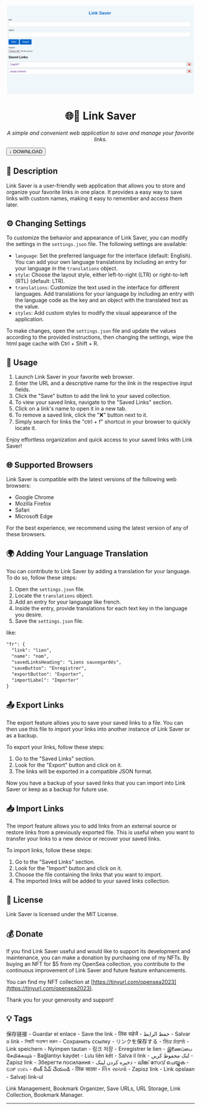 <div align="center">
  <img src="demo.png" alt="Link Saver Demo" width="500">
</div>

<h1 align="center">🌐🔗
 Link Saver</h1>

<p align="center">
  <em>A simple and convenient web application to save and manage your favorite links.</em>
</p>

<a href="https://github.com/khzg/LinkSaver/archive/refs/tags/1.0.zip" download>
  <button>↓ DOWNLOAD</button>
</a>

## 📖 Description

Link Saver is a user-friendly web application that allows you to store and organize your favorite links in one place. It provides a easy way to save links with custom names, making it easy to remember and access them later.

## ⚙️ Changing Settings

To customize the behavior and appearance of Link Saver, you can modify the settings in the `settings.json` file. The following settings are available:

- `language`: Set the preferred language for the interface (default: English). You can add your own language translations by including an entry for your language in the `translations` object.
- `style`: Choose the layout style, either left-to-right (LTR) or right-to-left (RTL) (default: LTR).
- `translations`: Customize the text used in the interface for different languages. Add translations for your language by including an entry with the language code as the key and an object with the translated text as the value.
- `styles`: Add custom styles to modify the visual appearance of the application.

To make changes, open the `settings.json` file and update the values according to the provided instructions, then changing the settings, wipe the html page cache with Ctrl + Shift + R.

## 🚀 Usage

1. Launch Link Saver in your favorite web browser.
2. Enter the URL and a descriptive name for the link in the respective input fields.
3. Click the "Save" button to add the link to your saved collection.
4. To view your saved links, navigate to the "Saved Links" section.
5. Click on a link's name to open it in a new tab.
6. To remove a saved link, click the "❌" button next to it.
7. Simply search for links the "ctrl + f" shortcut in your browser to quickly locate it.

Enjoy effortless organization and quick access to your saved links with Link Saver!

## 🌐 Supported Browsers

Link Saver is compatible with the latest versions of the following web browsers:

- Google Chrome
- Mozilla Firefox
- Safari
- Microsoft Edge

For the best experience, we recommend using the latest version of any of these browsers.

## 🌍 Adding Your Language Translation

You can contribute to Link Saver by adding a translation for your language. To do so, follow these steps:

1. Open the `settings.json` file.
2. Locate the `translations` object.
3. Add an entry for your language like french.
4. Inside the entry, provide translations for each text key in the language you desire.
5. Save the `settings.json` file.

like: 
```
"fr": {
  "link": "lien",
  "name": "nom",
  "savedLinksHeading": "Liens sauvegardés",
  "saveButton": "Enregistrer",
  "exportButton": "Exporter",
  "importLabel": "Importer"
}
```

## 📤 Export Links

The export feature allows you to save your saved links to a file. You can then use this file to import your links into another instance of Link Saver or as a backup.

To export your links, follow these steps:

1. Go to the "Saved Links" section.
2. Look for the "Export" button and click on it.
3. The links will be exported in a compatible JSON format. 

Now you have a backup of your saved links that you can import into Link Saver or keep as a backup for future use.


## 📥 Import Links

The import feature allows you to add links from an external source or restore links from a previously exported file. This is useful when you want to transfer your links to a new device or recover your saved links.

To import links, follow these steps:

1. Go to the "Saved Links" section.
2. Look for the "Import" button and click on it.
3. Choose the file containing the links that you want to import.
4. The imported links will be added to your saved links collection.

## 📄 License

Link Saver is licensed under the MIT License.

## 💰 Donate

If you find Link Saver useful and would like to support its development and maintenance, you can make a donation by purchasing one of my NFTs. By buying an NFT for $5 from my OpenSea collection, you contribute to the continuous improvement of Link Saver and future feature enhancements.

You can find my NFT collection at [https://tinyurl.com/opensea2023](https://tinyurl.com/opensea2023). 

Thank you for your generosity and support!

## 💡 Tags

保存链接 - Guardar el enlace - Save the link - लिंक सहेजें - حفظ الرابط - Salvar o link - লিঙ্কটি সংরক্ষণ করুন - Сохранить ссылку - リンクを保存する - ਲਿੰਕ ਸੰਭਾਲੋ - Link speichern - Nyimpen tautan - 링크 저장 - Enregistrer le lien - இணைப்பை சேமிக்கவும் - Bağlantıyı kaydet - Lưu liên kết - Salva il link - لنک محفوظ کریں - Zapisz link - Зберегти посилання - ذخیره کردن لینک - ലിങ്ക് സേവ് ചെയ്യുക - ಲಿಂಕ್ ಉಳಿಸಿ - లింక్ సేవ్ చేయండి - लिंक साठवा - લિંક સાચવો - Zapisz link - Link opslaan - Salvați link-ul


Link Management, Bookmark Organizer, Save URLs, URL Storage, Link Collection, Bookmark Manager.

---

